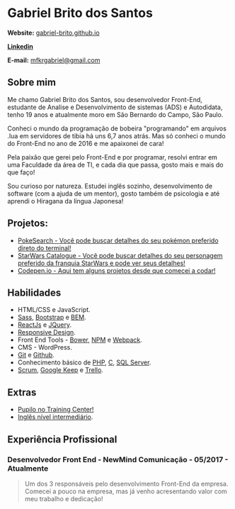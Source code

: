 # Gabriel Brito dos Santos

**Website:** [gabriel-brito.github.io](https://gabriel-brito.github.io/)

**[Linkedin](https://www.linkedin.com/in/gbsantos/)**

**E-mail:** mfkrgabriel@gmail.com

## Sobre mim

Me chamo Gabriel Brito dos Santos, sou desenvolvedor Front-End, estudante de Analise e Desenvolvimento de sistemas (ADS) e Autodidata, tenho 19 anos e atualmente moro em São Bernardo do Campo, São Paulo.

Conheci o mundo da programação de bobeira "programando"​ em arquivos .lua em servidores de tibia há uns 6,7 anos atrás. Mas só conheci o mundo do Front-End no ano de 2016 e me apaixonei de cara!

Pela paixão que gerei pelo Front-End e por programar, resolvi entrar em uma Faculdade da área de TI, e cada dia que passa, gosto mais e mais do que faço!

Sou curioso por natureza. Estudei inglês sozinho, desenvolvimento de software (com a ajuda de um mentor), gosto também de psicologia e até aprendi o Hiragana da língua Japonesa!

## Projetos:

- [PokeSearch - Você pode buscar detalhes do seu pokémon preferido direto do terminal!](https://github.com/gabriel-brito/poke-search)
- [StarWars Catalogue - Você pode buscar detalhes do seu personagem preferido da franquia StarWars e pode ver seus detalhes!](https://github.com/gabriel-brito/starwars-catalogue)
- [Codepen.io - Aqui tem alguns projetos desde que comecei a codar!](https://codepen.io/gabriel-brito/)

## Habilidades

* HTML/CSS e JavaScript.
* [Sass](http://sass-lang.com/), [Bootstrap](http://getbootstrap.com/) e [BEM](http://getbem.com/introduction/).
* [ReactJs](https://facebook.github.io/react/) e [JQuery](https://jquery.com/).
* [Responsive Design](http://arquiteturadeinformacao.com/mobile/o-que-e-responsive-web-design/).
* Front End Tools - [Bower](https://bower.io/), [NPM](https://www.npmjs.com/) e [Webpack](https://webpack.github.io/).
* CMS - WordPress.
* [Git](https://git-scm.com/) e [Github](https://github.com).
* Conhecimento básico de [PHP](https://secure.php.net/), [C](https://www.programiz.com/c-programming), [SQL Server](https://www.microsoft.com/pt-br/sql-server/sql-server-2016).
* [Scrum](https://www.scrum.org/), [Google Keep](https://keep.google.com/) e [Trello](https://trello.com/).

## Extras

* [Pupilo no Training Center!](https://github.com/training-center/mentoria)
* [Inglês nível intermediário](https://en.wikipedia.org/wiki/English_language).

## Experiência Profissional

### Desenvolvedor Front End - NewMind Comunicação - 05/2017 - Atualmente

> Um dos 3 responsáveis pelo desenvolvimento Front-End da empresa. Comecei a pouco na empresa, mas já venho acresentando valor com meu trabalho e dedicação!